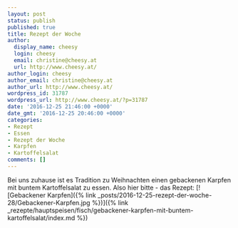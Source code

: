 ```yaml
---
layout: post
status: publish
published: true
title: Rezept der Woche
author:
  display_name: cheesy
  login: cheesy
  email: christine@cheesy.at
  url: http://www.cheesy.at/
author_login: cheesy
author_email: christine@cheesy.at
author_url: http://www.cheesy.at/
wordpress_id: 31787
wordpress_url: http://www.cheesy.at/?p=31787
date: '2016-12-25 21:46:00 +0000'
date_gmt: '2016-12-25 20:46:00 +0000'
categories:
- Rezept
- Essen
- Rezept der Woche
- Karpfen
- Kartoffelsalat
comments: []
---
```

Bei uns zuhause ist es Tradition zu Weihnachten einen gebackenen Karpfen mit buntem Kartoffelsalat zu essen. Also hier bitte - das Rezept:
[![Gebackener Karpfen]({% link _posts/2016-12-25-rezept-der-woche-28/Gebackener-Karpfen.jpg %})]({% link _rezepte/hauptspeisen/fisch/gebackener-karpfen-mit-buntem-kartoffelsalat/index.md %})
